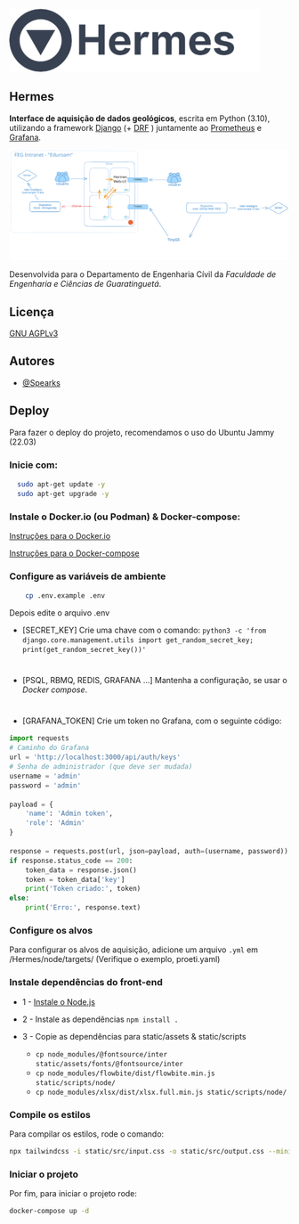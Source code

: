 ![Diagrama Hermes](./hermes.png)

## Hermes

**Interface de aquisição de dados geológicos**, escrita em Python (3.10), utilizando a framework [Django](https://www.djangoproject.com/) (+ [DRF](https://www.django-rest-framework.org/) ) juntamente ao [Prometheus](https://prometheus.io/) e [Grafana](https://grafana.com/).

![Diagrama Hermes](./diagram.svg)

Desenvolvida para o Departamento de Engenharia Cívil da _Faculdade de Engenharia e Ciências de Guaratinguetá_.

## Licença

[GNU AGPLv3](https://choosealicense.com/licenses/agpl-3.0/)

## Autores

- [@Spearks](https://www.github.com/spearks)

## Deploy

Para fazer o deploy do projeto, recomendamos o uso do Ubuntu Jammy (22.03)

### Inicie com:

```bash
  sudo apt-get update -y
  sudo apt-get upgrade -y
```

### Instale o Docker.io (ou Podman) & Docker-compose:

[Instruções para o Docker.io](https://docs.docker.com/engine/install/ubuntu/)

[Instruções para o Docker-compose](https://docs.docker.com/compose/install/linux/#install-using-the-repository)

### Configure as variáveis de ambiente

```bash
    cp .env.example .env
```

Depois edite o arquivo .env

- [SECRET_KEY] Crie uma chave com o comando:
  `python3 -c 'from django.core.management.utils import get_random_secret_key; print(get_random_secret_key())'`

#

- [PSQL, RBMQ, REDIS, GRAFANA ...] Mantenha a configuração, se usar o _Docker compose_.

#

- [GRAFANA_TOKEN] Crie um token no Grafana, com o seguinte código:

```python
import requests
# Caminho do Grafana
url = 'http://localhost:3000/api/auth/keys'
# Senha de administrador (que deve ser mudada)
username = 'admin'
password = 'admin'

payload = {
    'name': 'Admin token',
    'role': 'Admin'
}

response = requests.post(url, json=payload, auth=(username, password))
if response.status_code == 200:
    token_data = response.json()
    token = token_data['key']
    print('Token criado:', token)
else:
    print('Erro:', response.text)
```

### Configure os alvos

Para configurar os alvos de aquisição, adicione um arquivo `.yml` em
/Hermes/node/targets/ (Verifique o exemplo, proeti.yaml)

### Instale dependências do front-end

- 1 - [Instale o Node.js](https://nodejs.dev/pt/learn/how-to-install-nodejs/)
- 2 - Instale as dependências `npm install .`
- 3 - Copie as dependências para static/assets & static/scripts

  - `cp node_modules/@fontsource/inter static/assets/fonts/@fontsource/inter `
  - `cp node_modules/flowbite/dist/flowbite.min.js static/scripts/node/ `
  - `cp node_modules/xlsx/dist/xlsx.full.min.js static/scripts/node/ `

### Compile os estilos

Para compilar os estilos, rode o comando:

```bash
npx tailwindcss -i static/src/input.css -o static/src/output.css --minify
```

### Iniciar o projeto

Por fim, para iniciar o projeto rode:

```bash
docker-compose up -d
```
